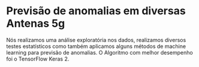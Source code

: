 # Previsão de anomalias em diversas Antenas 5g

Nós realizamos uma análise exploratória nos dados, realizamos diversos testes estatísticos como também aplicamos alguns métodos de machine learning para previsão de anomalias. O Algoritmo com melhor desempenho foi o TensorFlow Keras 2.
